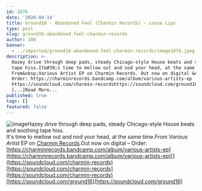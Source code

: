 ```yaml
---
id: 1076
date: '2020-04-14'
title: Ground16 - Abandoned Feel (Charmin Records) - Loose Lips
type: post
slug: ground16-abandoned-feel-charmin-records
author: 100
banner:
  - ../imported/ground16-abandoned-feel-charmin-records/image1076.jpeg
description: >-
  Hazey drive through deep pads, steady Chicago-style House beats and soothing
  tape hiss.It&#39;s time to mellow out and nod your head, at the same time.
  From&nbsp;Various Artist EP on Charmin Records. Out now on digital &#8211;
  Order: https://charminrecords.bandcamp.com/album/various-artists-ep
  https://soundcloud.com/charmin-recordshttps://soundcloud.com/ground16
  [...]Read More...
published: true
tags: []
featured: false
---
```

![image](../../imported/ground16-abandoned-feel-charmin-records/image1076.jpeg)Hazey drive through deep pads, steady Chicago-style House beats and soothing tape hiss.  
It's time to mellow out and nod your head, at the same time.From _Various Artist_ EP on [Charmin Records](https://charminrecords.bandcamp.com/).Out now on digital – Order: [](https://charminrecords.bandcamp.com/album/various-artists-ep)[https://charminrecords.bandcamp.com/album/various-artists-ep](https://charminrecords.bandcamp.com/album/various-artists-ep)[](https://soundcloud.com/charmin-records)[https://soundcloud.com/charmin-records](https://soundcloud.com/charmin-records)  
[](https://soundcloud.com/ground16)[https://soundcloud.com/ground16](https://soundcloud.com/ground16)